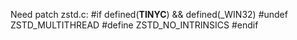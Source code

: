 Need patch zstd.c:
#if defined(__TINYC__) && defined(_WIN32)
#undef ZSTD_MULTITHREAD
#define ZSTD_NO_INTRINSICS
#endif
